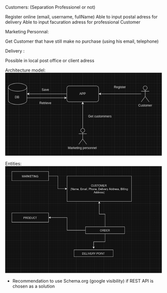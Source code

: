 Customers: (Separation Professionel or not)

Register online (email, username, fullName)
Able to input postal adress for delivery
Able to input facuration adress for professional Customer


Marketing Personnal:

Get Customer that have still make no purchase (using his email, telephone)

Delivery :

Possible in local post office or client adress

Architecture model:  
![archi](./archi.png)

Entities:
![Entities](./entities.png)

- Recommendation to use Schema.org (google visibility) if REST API is chosen as a solution
    
